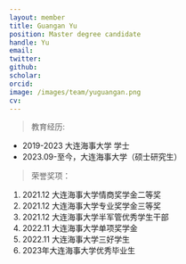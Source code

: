 ```yaml
---
layout: member
title: Guangan Yu
position: Master degree candidate
handle: Yu
email: 
twitter: 
github: 
scholar:
orcid: 
image: /images/team/yuguangan.png
cv: 
---
```


> 教育经历:

- 2019-2023 大连海事大学 学士
- 2023.09-至今，大连海事大学（硕士研究生）

> 荣誉奖项：

1. 2021.12 大连海事大学情商奖学金二等奖
2. 2021.12 大连海事大学专业奖学金三等奖
3. 2021.12 大连海事大学半军管优秀学生干部
4. 2022.11 大连海事大学单项奖学金
5. 2022.11 大连海事大学三好学生
6. 2023年大连海事大学优秀毕业生
